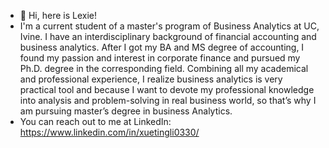 - 🤘 Hi, here is Lexie!
- I'm a current student of a master's program of Business Analytics at UC, Ivine. I have an interdisciplinary background of financial accounting and business analytics. After I got my BA and MS degree of accounting, I found my passion and interest in corporate finance and pursued my Ph.D. degree in the corresponding field. Combining all my academical and professional experience, I realize business analytics is very practical tool and because I want to devote my professional knowledge into analysis and problem-solving in real business world, so that’s why I am pursuing master’s degree in business Analytics.
- You can reach out to me at LinkedIn: https://www.linkedin.com/in/xuetingli0330/

<!---
snowlxt/snowlxt is a ✨ special ✨ repository because its `README.md` (this file) appears on your GitHub profile.
You can click the Preview link to take a look at your changes.
--->
